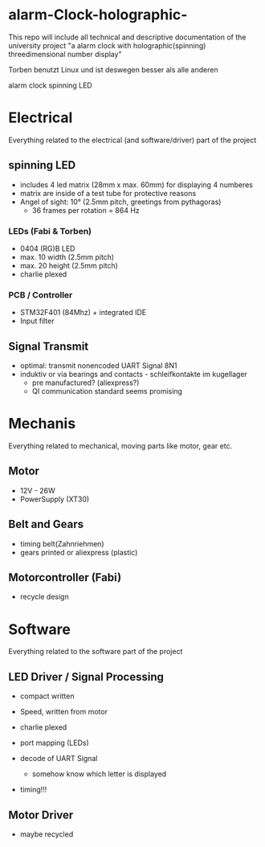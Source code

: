 # alarm-Clock-holographic-
This repo will include all technical and descriptive documentation of the university project "a alarm clock with holographic(spinning) threedimensional number display"

Torben benutzt Linux und ist deswegen besser als alle anderen

alarm clock spinning LED

# Electrical
Everything related to the electrical (and software/driver) part of the project
## spinning LED
* includes 4 led matrix (28mm x max. 60mm) for displaying 4 numberes
* matrix are inside of a test tube for protective reasons
* Angel of sight: 10° (2.5mm pitch, greetings from pythagoras)
  * 36 frames per rotation = 864 Hz  

### LEDs (Fabi & Torben)
* 0404 (RG)B LED
* max. 10 width (2.5mm pitch)
* max. 20 height (2.5mm pitch)
* charlie plexed

### PCB / Controller
* STM32F401 (84Mhz) + integrated IDE
* Input filter 

## Signal Transmit
* optimal: transmit nonencoded UART Signal 8N1
* induktiv or via bearings and contacts - schleifkontakte im kugellager
  * pre manufactured? (aliexpress?)
  * QI communication standard seems promising     



# Mechanis
Everything related to mechanical, moving parts like motor, gear etc.

## Motor
* 12V - 26W 
* PowerSupply (XT30)

## Belt and Gears
* timing belt(Zahnriehmen)
* gears printed or aliexpress (plastic)

## Motorcontroller (Fabi)
* recycle design



# Software
Everything related to the software part of the project

## LED Driver / Signal Processing
* compact written
* Speed, written from motor
* charlie plexed
* port mapping (LEDs)
* decode of UART Signal
    * somehow know which letter is displayed

* timing!!!


## Motor Driver
* maybe recycled

